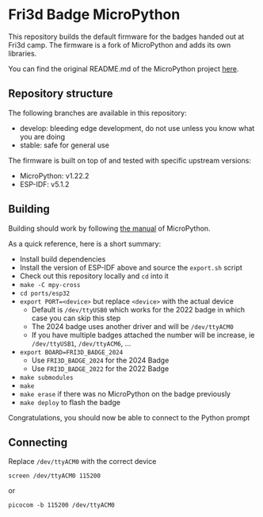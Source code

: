 # Fri3d Badge MicroPython

This repository builds the default firmware for the badges handed out at Fri3d camp. The firmware is a fork of 
MicroPython and adds its own libraries.

You can find the original README.md of the MicroPython project 
[here](https://github.com/micropython/micropython/blob/v1.22.2/README.md).

## Repository structure

The following branches are available in this repository:

* develop: bleeding edge development, do not use unless you know what you are doing
* stable: safe for general use

The firmware is built on top of and tested with specific upstream versions:

* MicroPython: v1.22.2
* ESP-IDF: v5.1.2

## Building

Building should work by following [the manual](https://docs.micropython.org/en/latest/develop/gettingstarted.html)
of MicroPython.

As a quick reference, here is a short summary:

* Install build dependencies
* Install the version of ESP-IDF above and source the `export.sh` script
* Check out this repository locally and `cd` into it
* `make -C mpy-cross`
* `cd ports/esp32`
* `export PORT=<device>` but replace `<device>` with the actual device
  * Default is `/dev/ttyUSB0` which works for the 2022 badge in which case you can skip this step
  * The 2024 badge uses another driver and will be `/dev/ttyACM0`
  * If you have multiple badges attached the number will be increase, ie `/dev/ttyUSB1`, `/dev/ttyACM6`, ...
* `export BOARD=FRI3D_BADGE_2024`
  * Use `FRI3D_BADGE_2024` for the 2024 Badge
  * Use `FRI3D_BADGE_2022` for the 2022 Badge
* `make submodules`
* `make`
* `make erase` if there was no MicroPython on the badge previously
* `make deploy` to flash the badge

Congratulations, you should now be able to connect to the Python prompt

## Connecting

Replace `/dev/ttyACM0` with the correct device

```
screen /dev/ttyACM0 115200
```
or
```
picocom -b 115200 /dev/ttyACM0
```
